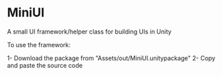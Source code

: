 # MiniUI
 A small UI framework/helper class for building UIs in Unity

 To use the framework:

 1- Download the package from "Assets/out/MiniUI.unitypackage"
 2- Copy and paste the source code
